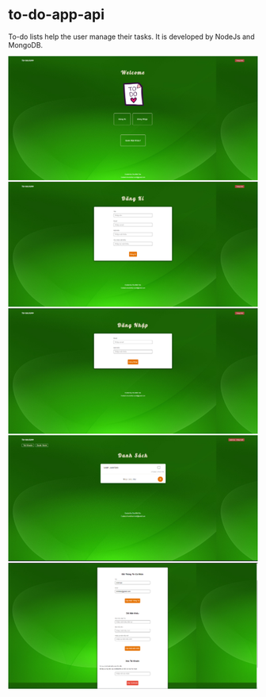 # to-do-app-api
To-do lists help the user manage their tasks. It is developed by NodeJs and MongoDB.
<p align="center">
  <img src="blob/1.png" alt="">
  <img src="blob/2.png"  alt="">
  <img src="blob/3.png"  alt="">
  <img src="blob/4.png"  alt="">
  <img src="blob/5.png"  alt="">
</p>
